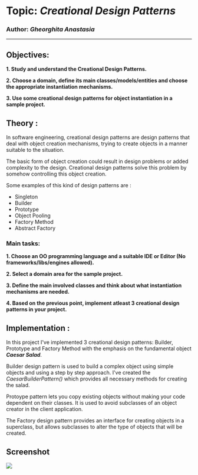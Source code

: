 # Topic: *Creational Design Patterns*
### Author: *Gheorghita Anastasia*
------
## Objectives:
__1. Study and understand the Creational Design Patterns.__

__2. Choose a domain, define its main classes/models/entities and choose the appropriate instantiation mechanisms.__

__3. Use some creational design patterns for object instantiation in a sample project.__

## Theory :
In software engineering, creational design patterns are design patterns that deal with object creation mechanisms, trying to create objects in a manner suitable to the situation.

The basic form of object creation could result in design problems or added complexity to the design. Creational design patterns solve this problem by somehow controlling this object creation.

Some examples of this kind of design patterns are :

* Singleton
* Builder
* Prototype
* Object Pooling
* Factory Method
* Abstract Factory


### Main tasks:
__1. Choose an OO programming language and a suitable IDE or Editor (No frameworks/libs/engines allowed).__

__2. Select a domain area for the sample project.__

__3. Define the main involved classes and think about what instantiation mechanisms are needed.__

__4. Based on the previous point, implement atleast 3 creational design patterns in your project.__

## Implementation :
In this project I've implemented 3 creational design patterns: Builder, Prototype and Factory Method with the emphasis on the fundamental object _**Caesar Salad**_.

Builder design pattern is used to build a complex object using simple objects and using a step by step approach. I've created the _CaesarBuilderPattern()_ which provides all necessary methods for creating the salad.

Protoype pattern lets you copy existing objects without making your code dependent on their classes. It is used to avoid subclasses of an object creator in the client application.

The Factory design pattern provides an interface for creating objects in a superclass, but allows subclasses to alter the type of objects that will be created.

## Screenshot
![](lab1/conclusion.png)